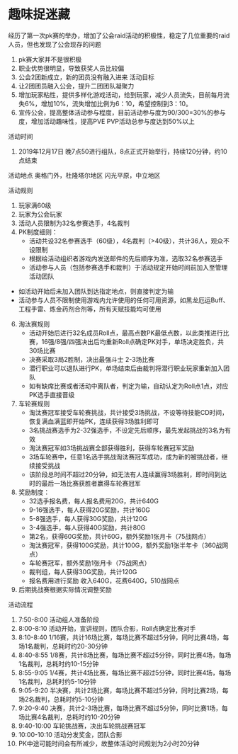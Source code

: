 # 趣味捉迷藏
经历了第一次pk赛的举办，增加了公会raid活动的积极性，稳定了几位重要的raid人员，但也发现了公会现存的问题
1. pk赛大家并不是很积极
2. 职业优势很明显，导致获奖人员比较偏
3. 公会2团新成立，新的团员没有融入进来
活动目标
1. 让2团团员融入公会，提升二团团队凝聚力
2. 增加玩家粘性，提供多样化游戏活动，给到玩家，减少人员流失，目前每月流失6%，增加10%，流失增加比例为6：10，希望控制到3：10。
3. 宣传公会，提高整体活动参与程度，目前活动参与度为90/300=30%的参与度，增加活动趣味性，提高PVE PVP活动总参与度达到50%以上

活动时间
1. 2019年12月17日 晚7点50进行组队，8点正式开始举行，持续120分钟，约10点结束

活动地点 
奥格门外，杜隆塔尔地区
闪光平原，中立地区

活动规则
1. 玩家满60级
2. 玩家为<Fight Club>公会玩家
4. 活动人员限制为32名参赛选手，4名裁判
5. PK制度细则：
    * 活动共设32名参赛选手（60级），4名裁判（>40级），共计36人，观众不设限制
    * 根据给活动组织者游戏内发送邮件的先后顺序为准，选取32名参赛选手
    * 活动参与人员（包括参赛选手和裁判）于活动规定开始时间前加入至管理活动团队
* 如活动开始后未加入团队到达指定地点，则直接判定为输
* 活动参与人员不限制使用游戏内允许使用的任何可用资源，如黑龙厄运Buff、工程手雷、炼金药剂合剂等，所有天赋技能均可使用
6. 淘汰赛规则
    * 活动开始后进行32名成员Roll点，最高点数PK最低点数，以此类推进行比赛，16强/8强/四强决出后均重新Roll点确定PK对手，单场决定胜负，共30场比赛
    * 决赛采取3局2胜制，决出最强斗士 2-3场比赛
    * 潜行职业可以退队进行PK，单场结束后由裁判将潜行职业玩家重新加入团队
    * 如有缺席比赛或者活动中离队者，判定为输，自动认定为Roll点1点，对应PK选手直接晋级
7. 车轮赛规则
    * 淘汰赛冠军接受车轮赛挑战，共计接受3场挑战，不设等待技能CD时间，恢复满血满蓝即开始PK，连续获得3场胜利即可
    * 3名挑战赛选手为2-32强选手，不设定先后顺序，最先发起挑战的3名为有效
    * 淘汰赛冠军如3场挑战赛全部获得胜利，获得车轮赛冠军奖励
    * 3场车轮赛中，任意1名选手挑战淘汰赛冠军成功，成为新的被挑战者，继续接受挑战
    * 该阶段总时间不超过20分钟，如无法有人连续赢得3场胜利，即时间到达时的最后一场比赛获胜者赢得车轮赛冠军
8. 奖励制度：
    * 32选手报名费，每人报名费用20G，共计640G
    * 9-16强选手，每人获得20G奖励，共计160G
    * 5-8强选手，每人获得30G奖励，共计120G
    * 3-4强选手，每人获得40G奖励，共计80G
    * 第2名，获得60G奖励，共计60G，额外奖励1张月卡（75战网点）
    * 淘汰赛冠军，获得100G奖励，共计100G，额外奖励1张半年卡（360战网点）
    * 车轮赛冠军，额外奖励1张月卡（75战网点）
    * 裁判组，每人获得30G奖励，共计120G
    * 报名费用进行奖励 收入640G，花费640G，510战网点
9. 后期挑战赛根据实际情况调整奖励


活动流程
1. 7:50-8:00 活动组人准备阶段
2. 8:00-8:10 活动开始，宣讲规则，团队合影，Roll点确定比赛对手
3. 8:10-8:40 1/16赛，共计16场比赛，每场比赛不超过5分钟，同时比赛4场，每场1名裁判，总耗时约20-30分钟
4. 8:40-8:55 1/8赛，共计8场比赛，每场比赛不超过5分钟，同时比赛4场，每场1名裁判，总耗时约10-15分钟
5. 8:55-9:05 1/4赛，共计4场比赛，每场比赛不超过5分钟，同时比赛4场，每场1名裁判，总耗时约5-10分钟
6. 9:05-9:20 半决赛，共计2场比赛，每场比赛不超过5分钟，同时比赛2场，每场2名裁判，总耗时约5-10分钟
7. 9:20-9:40 决赛，共计2-3场比赛，每场比赛不超过5分钟，同时比赛1场，每场比赛4名裁判，总耗时约10-20分钟
8. 9:40-10:00 车轮挑战赛，决出车轮挑战赛冠军
9. 10:00-10:10 活动分发奖金，团队合影
9. PK中途可能时间会有所减少，故整体活动时间规划为2小时20分钟
